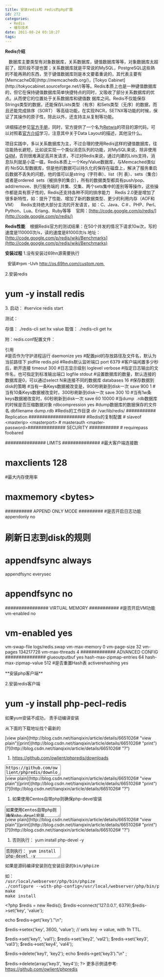 ```yaml
---
title: 安装redis和 redis的php扩展
id: 272
categories:
  - Redis
  - 缓存技术
date: 2011-08-24 03:10:27
tags:
---
```


**Redis介绍**
<div id="sina_keyword_ad_area2"><wbr> <wbr> <wbr> 数据库主要类型有对象数据库，关系数据库，键值数据库等等，对象数据库太超前了，现阶段不提也罢；关系数据库就是平常说的MySQL，PostgreSQL这些熟的不能再熟的东西，至于键值数据库则是本文要着重说的，其代表主要有[MemcacheDB](http://memcachedb.org/)，[Tokyo Cabinet](http://tokyocabinet.sourceforge.net/)等等。Redis本质上也是一种键值数据库的，但它在保持键值数据库简单快捷特点的同时，又吸收了部分关系数据库的优点。从而使它的位置处于关系数据库和键值数 据库之间。Redis不仅能保存Strings类型的数据，还能保存Lists类型（有序）和Sets类型（无序）的数据，而且还能完成排序（SORT） 等高级功能，在实现INCR，SETNX等功能的时候，保证了其操作的原子性，除此以外，还支持主从复制等功能。

详细描述参见[官方手册](http://code.google.com/p/redis/wiki/index)，同时，官方提供了一个名为[Retwis](http://code.google.com/p/redis/downloads/list)的项目的源代码，可以对照着[官方介绍](http://code.google.com/p/redis/wiki/TwitterAlikeExample)学习，注意其中关于Data Layout的描述，其他没什么。

项目实践中，多以关系数据库为主，不过合理的使用Redis这样的键值数据库，往往能扬长避短，比如说实现一个类似消息队列的功能，对MySQL来说，除非使用[Q4M](http://q4m.31tools.com/)，否则很难满足高并发请求，不过对Redis来说，通过内建的Lists支持，消息队列就是小菜一碟。Redis本质上一个Key/Value数据库，与Memcached类似的 NoSQL型数据库，但是他的数据可以持久化的保存在磁盘上，解决了服务重启后数据不丢失的问题，他的值可以是string（字符串）、list（列 表）、sets（集合）或者是ordered <wbr> <wbr>sets（被排序的集合），所有的数据类型都具有push/pop、add/remove、执行服务端的 并集、交集、两个sets集中的差别等等操作，这些操作都是具有原子性的，Redis还支持各种不同的排序能力
<wbr> <wbr> <wbr> <wbr>Redis 2.0更是增加了很多新特性，如：提升了性能、增加了新的数据类型、更少的利用内存（AOF和VM）
<wbr> <wbr> <wbr> <wbr>Redis支持绝大部分主流的开发语言，如：C、Java、C＃、PHP、Perl、Python、Lua、Erlang、Ruby等等
<wbr> <wbr> <wbr> <wbr>官网：[http://code.google.com/p/redis/](http://code.google.com/p/redis/)</wbr></wbr></wbr></wbr></wbr></wbr></wbr></wbr></wbr></wbr></wbr></wbr></wbr></wbr>

**Redis性能**
<wbr> <wbr> <wbr> <wbr>根据Redis官方的测试结果：在50个并发的情况下请求10w次，写的速度是110000次/s，读的速度是81000次/s
地址：[http://code.google.com/p/redis/wiki/Benchmarks](http://code.google.com/p/redis/wiki/Benchmarks)<a name="entrymore"></a></wbr></wbr></wbr></wbr>

**安装过程**
1.没有安装过69hn源需要执行

<wbr><wbr> <wbr><wbr><wbr> 安装#rpm -Uvh http://os.69hn.com/custom.rpm <wbr><wbr><wbr>
</wbr></wbr></wbr></wbr></wbr></wbr></wbr></wbr>

2.安装redis
# yum -y install redis

3\. 启动：
#service redis start

测试：

存值：
./redis-cli set hx value
取值：
./redis-cli get hx
<wbr> <wbr></wbr></wbr>

附：redis.conf配置文件：
<div>
<div>引用</div>
<div>#是否作为守护进程运行
daemonize yes
#配置pid的存放路径及文件名，默认为当前路径下
pidfile redis.pid
#Redis默认监听端口
port 6379
#客户端闲置多少秒后，断开连接
timeout 300
#日志显示级别
loglevel verbose
#指定日志输出的文件名，也可指定到标准输出端口
logfile stdout
#设置数据库的数量，默认连接的数据库是0，可以通过select N来连接不同的数据库
databases 16
#保存数据到disk的策略
#当有一条Keys数据被改变是，900秒刷新到disk一次
save 900 1
#当有10条Keys数据被改变时，300秒刷新到disk一次
save 300 10
#当有1w条keys数据被改变时，60秒刷新到disk一次
save 60 10000
#当dump <wbr> <wbr>.rdb数据库的时候是否压缩数据对象
rdbcompression yes
#dump数据库的数据保存的文件名
dbfilename dump.rdb
#Redis的工作目录
dir /var/lib/redis/
########### <wbr> <wbr>Replication #####################
#Redis的复制配置
# slaveof &lt;masterip&gt; &lt;masterport&gt;
# masterauth &lt;master-password&gt;############## SECURITY ###########
# requirepass foobared

############### LIMITS ##############
#最大客户端连接数
# maxclients 128
#最大内存使用率
# maxmemory &lt;bytes&gt;

########## APPEND ONLY MODE #########
#是否开启日志功能
appendonly no
# 刷新日志到disk的规则
# appendfsync always
appendfsync everysec
# appendfsync no
################ VIRTUAL MEMORY ###########
#是否开启VM功能
vm-enabled no
# vm-enabled yes
vm-swap-file logs/redis.swap
vm-max-memory 0
vm-page-size 32
vm-pages 134217728
vm-max-threads 4
############# ADVANCED CONFIG ###############
glueoutputbuf yes
hash-max-zipmap-entries 64
hash-max-zipmap-value 512
#是否重置Hash表
activerehashing yes

</wbr></wbr></wbr></wbr></div>
</div>
**安装php客户端**

2.安装redis客户端
# yum -y install php-pecl-redis

</wbr></wbr></wbr></div>
<div>如果yum安装不成功， 责手动编译安装</div>
<div>

从下面的下载地址找个最新的
<div>
<div>
<div>[view plain](http://blog.csdn.net/tianqixin/article/details/6651026# "view plain")[print](http://blog.csdn.net/tianqixin/article/details/6651026# "print")[?](http://blog.csdn.net/tianqixin/article/details/6651026# "?")</div>
</div>

1.  https://github.com/owlient/phpredis/downloads
</div>
<textarea name="code" readonly="readonly">https://github.com/owlient/phpredis/downloads </textarea>
<div>
<div>
<div>[view plain](http://blog.csdn.net/tianqixin/article/details/6651026# "view plain")[print](http://blog.csdn.net/tianqixin/article/details/6651026# "print")[?](http://blog.csdn.net/tianqixin/article/details/6651026# "?")</div>
</div>

1.  如果使用Centos自带php则确保php-devel安装
</div>
<textarea name="code" readonly="readonly">如果使用Centos自带php则确保php-devel安装</textarea>
<div>
<div>
<div>[view plain](http://blog.csdn.net/tianqixin/article/details/6651026# "view plain")[print](http://blog.csdn.net/tianqixin/article/details/6651026# "print")[?](http://blog.csdn.net/tianqixin/article/details/6651026# "?")</div>
</div>

1.  否则执行： yum install php-devel -y
</div>
<textarea name="code" readonly="readonly">否则执行： yum install php-devel -y</textarea>
<pre>如果是源码编译安装则在安装目录的bin/phpize</pre>
<pre>如：
/usr/local/webserver/php/bin/phpize
./configure --with-php-config=/usr/local/webserver/php/bin/php-config
make
make install</pre>
</div>
<div>&lt;?php
$redis = new Redis();
$redis-&gt;connect('127.0.0.1', 6379);$redis-&gt;set('key', 'value');

echo $redis-&gt;get('key')."\n";

$redis-&gt;setex('key', 3600, 'value'); // sets key → value, with 1h TTL.

$redis-&gt;set('key1', 'val1');
$redis-&gt;set('key2', 'val2');
$redis-&gt;set('key3', 'val3');
$redis-&gt;set('key4', 'val4');

$redis-&gt;delete('key1', 'key2');
echo $redis-&gt;get('key3')."\n" ;

$redis-&gt;delete(array('key3', 'key4'));
?&gt;
更多示例请参考:
https://github.com/owlient/phpredis

</div>